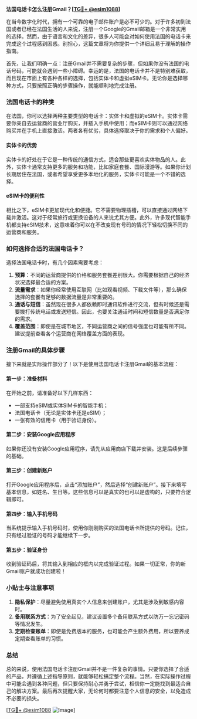 **法国电话卡怎么注册Gmail？[[TG💪+ @esim1088](https://t.me/s/esim1088)]**

在当今数字化时代，拥有一个可靠的电子邮件账户是必不可少的。对于许多初到法国或者已经在法国生活的人来说，注册一个Google的Gmail邮箱是一个非常实用的选择。然而，由于语言和文化的差异，很多人可能会对如何使用法国的电话卡来完成这个过程感到困惑。别担心，这篇文章将为你提供一个详细且易于理解的操作指南。

首先，让我们明确一点：注册Gmail并不需要复杂的步骤，但如果你没有法国的电话号码，可能就会遇到一些小障碍。幸运的是，法国的电话卡并不是特别难获取，而且现在市面上有各种各样的选择，包括实体卡和虚拟eSIM卡。无论你是选择哪种方式，只要按照正确的步骤操作，就能顺利地完成注册。

### 法国电话卡的种类

在法国，你可以选择两种主要类型的电话卡：实体卡和虚拟的eSIM卡。实体卡需要你亲自去运营商的营业厅购买，并插入手机中使用；而eSIM卡则可以通过网络购买并在手机上直接激活。两者各有优劣，具体选择取决于你的需求和个人偏好。

#### 实体卡的优势

实体卡的好处在于它是一种传统的通信方式，适合那些更喜欢实体物品的人。此外，实体卡通常支持更多的服务和功能，比如家庭套餐、国际漫游等。如果你计划长期居住在法国，或者希望享受更多本地化的服务，实体卡可能是一个不错的选择。

#### eSIM卡的便利性

相比之下，eSIM卡更加现代化和便捷。它不需要物理插槽，可以直接通过网络下载并激活。这对于经常旅行或更换设备的人来说尤其方便。此外，许多现代智能手机都支持eSIM技术，这意味着你可以在不改变现有号码的情况下轻松切换不同的运营商和服务。

### 如何选择合适的法国电话卡？

选择法国电话卡时，有几个因素需要考虑：

1. **预算**：不同的运营商提供的价格和服务套餐差别很大。你需要根据自己的经济状况选择最合适的方案。
2. **流量需求**：如果你经常使用互联网（比如观看视频、下载文件等），那么确保选择的套餐有足够的数据流量是非常重要的。
3. **通话与短信**：虽然现在很多人都依赖即时通讯软件进行交流，但有时候还是需要拨打传统电话或发送短信。因此，也要关注通话时间和短信数量是否满足你的需求。
4. **覆盖范围**：即使是在城市地区，不同运营商之间的信号强度也可能有所不同。建议提前查看各个运营商在网络覆盖方面的表现。

### 注册Gmail的具体步骤

接下来就是实际操作部分了！以下是使用法国电话卡注册Gmail的基本流程：

#### 第一步：准备材料

在开始之前，请准备好以下几样东西：
- 一部支持eSIM或实体SIM卡的智能手机；
- 法国电话卡（无论是实体卡还是eSIM）；
- 一张有效的信用卡（用于验证身份）。

#### 第二步：安装Google应用程序

如果你还没有安装Google应用程序，请先从应用商店下载并安装。这是后续步骤的基础。

#### 第三步：创建新账户

打开Google应用程序后，点击“添加账户”，然后选择“创建新账户”。接下来填写基本信息，如姓名、生日等。这些信息可以是真实的也可以是虚构的，只要符合逻辑即可。

#### 第四步：输入手机号码

当系统提示输入手机号码时，使用你刚刚购买的法国电话卡所提供的号码。记住，只有经过验证的号码才能继续下一步。

#### 第五步：验证身份

收到验证码后，将其输入到相应的框内以完成验证过程。如果一切正常，你的新Gmail账户就成功创建啦！

### 小贴士与注意事项

1. **隐私保护**：尽量避免使用真实个人信息来创建账户，尤其是涉及到敏感内容时。
2. **备用联系方式**：为了安全起见，建议设置多个备用联系方式以防万一忘记密码等情况发生。
3. **定期检查账单**：即使是免费版本的服务，也可能会产生额外费用，所以要养成定期查看账单的习惯。

### 总结

总的来说，使用法国电话卡注册Gmail并不是一件复杂的事情。只要你选择了合适的产品，并遵循上述指导原则，就能够轻松搞定整个流程。当然，在实际操作过程中可能会遇到各种问题，但只要保持耐心并勇于尝试，相信你一定能找到最适合自己的解决方案。最后再次提醒大家，无论何时都要注意个人信息的安全，以免造成不必要的损失。

[[TG💪+ @esim1088](https://t.me/s/esim1088) ![Image](https://i.postimg.cc/4NQfJmqS/Snipaste-2025-05-13-00-14-12.png)]